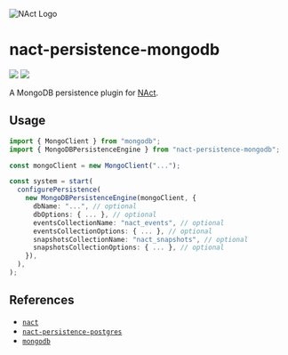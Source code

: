 ![NAct Logo](https://raw.githubusercontent.com/ncthbrt/nact/master/assets/logo.svg?sanitize=true)

# nact-persistence-mongodb
![](https://img.shields.io/npm/v/nact-persistence-mongodb)
![](https://img.shields.io/npm/l/nact-persistence-mongodb)

A MongoDB persistence plugin for [NAct](https://nact.xyz/).

## Usage

```typescript
import { MongoClient } from "mongodb";
import { MongoDBPersistenceEngine } from "nact-persistence-mongodb";

const mongoClient = new MongoClient("...");

const system = start(
  configurePersistence(
    new MongoDBPersistenceEngine(mongoClient, {
      dbName: "...", // optional
      dbOptions: { ... }, // optional
      eventsCollectionName: "nact_events", // optional
      eventsCollectionOptions: { ... }, // optional
      snapshotsCollectionName: "nact_snapshots", // optional
      snapshotsCollectionOptions: { ... }, // optional
    }),
  ),
);
```

## References

- [`nact`](https://nact.xyz/)
- [`nact-persistence-postgres`](https://github.com/ncthbrt/nact-persistence-postgres)
- [`mongodb`](https://www.mongodb.com/docs/drivers/node/current/)
